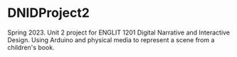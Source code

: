 # DNIDProject2
Spring 2023. Unit 2 project for ENGLIT 1201 Digital Narrative and Interactive Design. Using Arduino and physical media to represent a scene from a children's book.
